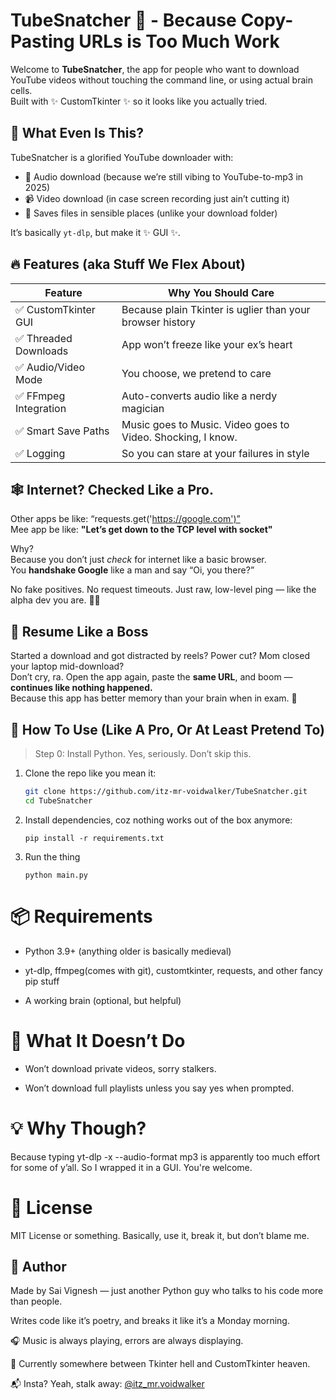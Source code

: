 # TubeSnatcher 🎣 - Because Copy-Pasting URLs is Too Much Work

Welcome to **TubeSnatcher**, the app for people who want to download YouTube videos without touching the command line, or using actual brain cells.  
Built with ✨ CustomTkinter ✨ so it looks like you actually tried.

## 🤔 What Even Is This?

TubeSnatcher is a glorified YouTube downloader with:

- 🎵 Audio download (because we’re still vibing to YouTube-to-mp3 in 2025)
- 📹 Video download (in case screen recording just ain’t cutting it)
- 📂 Saves files in sensible places (unlike your download folder)

It’s basically `yt-dlp`, but make it ✨ GUI ✨.

## 🔥 Features (aka Stuff We Flex About)

| Feature | Why You Should Care |
|--------|---------------------|
| ✅ CustomTkinter GUI | Because plain Tkinter is uglier than your browser history |
| ✅ Threaded Downloads | App won’t freeze like your ex’s heart |
| ✅ Audio/Video Mode | You choose, we pretend to care |
| ✅ FFmpeg Integration | Auto-converts audio like a nerdy magician |
| ✅ Smart Save Paths | Music goes to Music. Video goes to Video. Shocking, I know. |
| ✅ Logging | So you can stare at your failures in style |

## 🕸️ Internet? Checked Like a Pro.

Other apps be like: “requests.get('https://google.com')”  
Mee app be like: **"Let’s get down to the TCP level with socket"**

Why?  
Because you don’t just *check* for internet like a basic browser.  
You **handshake Google** like a man and say “Oi, you there?”

No fake positives. No request timeouts. Just raw, low-level ping — like the alpha dev you are. 💪🔥

## 🔁 Resume Like a Boss

Started a download and got distracted by reels? Power cut? Mom closed your laptop mid-download?  
Don’t cry, ra. Open the app again, paste the **same URL**, and boom — **continues like nothing happened.**  
Because this app has better memory than your brain when in exam. 💅

## 🚀 How To Use (Like A Pro, Or At Least Pretend To)

> Step 0: Install Python. Yes, seriously. Don’t skip this.

1. Clone the repo like you mean it:
   ```bash
   git clone https://github.com/itz-mr-voidwalker/TubeSnatcher.git
   cd TubeSnatcher
   ```

2. Install dependencies, coz nothing works out of the box anymore:
   ```
   pip install -r requirements.txt
   ``` 
3. Run the thing
    ```
    python main.py
    ```
# 📦 Requirements
- Python 3.9+ (anything older is basically medieval)

- yt-dlp, ffmpeg(comes with git), customtkinter, requests, and other fancy pip stuff

- A working brain (optional, but helpful)

# 🎯 What It Doesn’t Do
- Won’t download private videos, sorry stalkers.

- Won’t download full playlists unless you say yes when prompted.

# 💡 Why Though?
Because typing yt-dlp -x --audio-format mp3 <URL> is apparently too much effort for some of y’all.
So I wrapped it in a GUI. You're welcome.

# 📜 License
MIT License or something. Basically, use it, break it, but don’t blame me.

## 👑 Author 

Made by Sai Vignesh — just another Python guy who talks to his code more than people.

Writes code like it’s poetry, and breaks it like it’s a Monday morning.

🎧 Music is always playing, errors are always displaying.

📍 Currently somewhere between Tkinter hell and CustomTkinter heaven.

📬 Insta? Yeah, stalk away: [@itz_mr.voidwalker](https://instagram.com/itz_mr.voidwalker)
